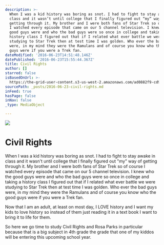 ```yaml
---
description: >-
  When I was a kid history was boring as snot. I had to fight to stay awake in
  class and it wasn’t until college that I finally figured out “my” way of
  getting through it. My brother and I were both fans of Star Trek so of course
  I watched every episode that came on our 5 channel television. I knew who the
  good guys were and who the bad guys were so once in college and taking a
  history class I figured out that if I related what ever battle we were
  studying to Star Trek then at test time I was golden. Who ever the bad guys
  were, in my mind they were the Ramulans and of course you know who the good
  guys were if you were a Trek fan.
dateModified: '2016-06-23T14:51:48.146Z'
datePublished: '2016-06-23T15:55:44.367Z'
title: Civil Rights
author: []
starred: false
isBasedOnUrl: >-
  https://the-grid-user-content.s3-us-west-2.amazonaws.com/ad0882f9-cd9b-4322-8e81-1eeef08eb266.jpg
sourcePath: _posts/2016-06-23-civil-rights.md
inFeed: true
hasPage: false
inNav: false
_type: MediaObject

---
```

![](https://the-grid-user-content.s3-us-west-2.amazonaws.com/ad0882f9-cd9b-4322-8e81-1eeef08eb266.jpg)

# Civil Rights

When I was a kid history was boring as snot. I had to fight to stay awake in class and it wasn't until college that I finally figured out "my" way of getting through it. My brother and I were both fans of Star Trek so of course I watched every episode that came on our 5 channel television. I knew who the good guys were and who the bad guys were so once in college and taking a history class I figured out that if I related what ever battle we were studying to Star Trek then at test time I was golden. Who ever the bad guys were, in my mind they were the Ramulans and of course you know who the good guys were if you were a Trek fan.

Now that I am an adult, at least on most day, I LOVE history and I want my kids to love history so instead of them just reading it in a text book I want to bring it to life for them. 

So here we go time to study Civil Rights and Rosa Parks in particular because that is a big subject in 4th grade the grade that one of my kiddos will be entering this upcoming school year.